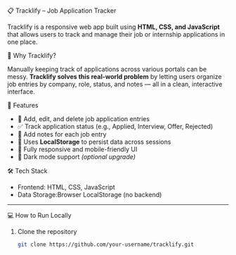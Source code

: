  📋 Tracklify – Job Application Tracker

Tracklify is a responsive web app built using **HTML, CSS, and JavaScript** that allows users to track and manage their job or internship applications in one place.



🌟 Why Tracklify?

Manually keeping track of applications across various portals can be messy. **Tracklify solves this real-world problem** by letting users organize job entries by company, role, status, and notes — all in a clean, interactive interface.

 🚀 Features

- 🧠 Add, edit, and delete job application entries
- ✅ Track application status (e.g., Applied, Interview, Offer, Rejected)
- 📑 Add notes for each job entry
- 💾 Uses **LocalStorage** to persist data across sessions
- 📱 Fully responsive and mobile-friendly UI
- 🌙 Dark mode support *(optional upgrade)*

 🛠 Tech Stack

- Frontend: HTML, CSS, JavaScript
- Data Storage:Browser LocalStorage (no backend)

---

💻 How to Run Locally

1. Clone the repository  
   ```bash
   git clone https://github.com/your-username/tracklify.git
